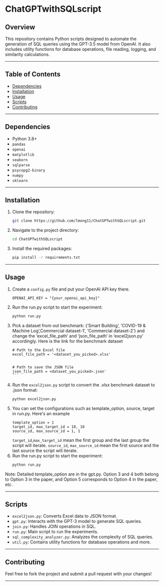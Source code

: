 # ChatGPTwithSQLscript

## Overview

This repository contains Python scripts designed to automate the generation of SQL queries using the GPT-3.5 model from OpenAI. It also includes utility functions for database operations, file reading, logging, and similarity calculations.

---

## Table of Contents

- [Dependencies](#dependencies)
- [Installation](#installation)
- [Usage](#usage)
- [Scripts](#scripts)
- [Contributing](#contributing)

---

## Dependencies

- Python 3.8+
- `pandas`
- `openai`
- `matplotlib`
- `seaborn`
- `sqlparse`
- `psycopg2-binary`
- `numpy`
- `sklearn`

---

## Installation

1. Clone the repository:
    ```bash
    git clone https://github.com/lmong11/ChatGPTwithSQLscript.git
    ```
2. Navigate to the project directory:
    ```bash
    cd ChatGPTwithSQLscript
    ```
3. Install the required packages:
    ```bash
    pip install -r requirements.txt
    ```

---

## Usage

1. Create a `config.py` file and put your OpenAI API key there.
    ```
    OPENAI_API_KEY = "{your_openai_api_key}"
    ```
2. Run the run.py script to start the experiment:
    ```bash
    python run.py
    ```
3. Pick a dataset from out benchmark: {‘Smart Building’, ‘COVID-19 & Machine Log’,Commercial dataset-1’, ‘Commercial dataset-2’} and change the ‘excel_file_path’ and ‘json_file_path’ in ‘excel2json.py’ accordingly. Here is the link for the benchmark dataset <link>
    ````
    # Path to the Excel file
    excel_file_path = '<dataset_you_picked>.xlsx'
    
    
    # Path to save the JSON file
    json_file_path = <dataset_you_picked>.json'
    ```
4. Run the `excel2json.py` script to convert the .xlsx benchmark dataset to .json format:
    ```bash
    python excel2json.py
    ```
5. You can set the configurations such as template_option, source, target in run.py. Here's an example
    ```
    template_option = 1
    target_id, max_target_id = 10, 10
    source_id, max_source_id = 1, 1
    ```
    `target_id`,`max_target_id` mean the first group and the last group the script will iterate. `source_id`, `max_source_id` mean the first source and the last source the script will iterate.
6.  Run the run.py script to start the experiment:
    ```bash
    python run.py
    ```
Note: Detailed template_option are in the gpt.py. Option 3 and 4 both belong to Option 3 in the paper, and Option 5 corresponds to Option 4 in the paper, etc.

---

## Scripts

- `excel2json.py`: Converts Excel data to JSON format.
- `gpt.py`: Interacts with the GPT-3 model to generate SQL queries.
- `join.py`: Handles JOIN operations in SQL.
- `run.py`: Main script to run the experiments.
- `sql_complexity_analyzer.py`: Analyzes the complexity of SQL queries.
- `util.py`: Contains utility functions for database operations and more.

---

## Contributing

Feel free to fork the project and submit a pull request with your changes!

---


